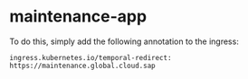 # maintenance-app

To do this, simply add the following annotation to the ingress:

```
ingress.kubernetes.io/temporal-redirect: https://maintenance.global.cloud.sap
```
